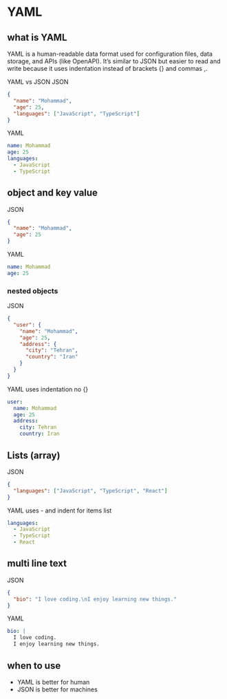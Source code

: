 # YAML
## what is YAML
YAML is a human-readable data format used for configuration files, data storage, and APIs (like OpenAPI). It’s similar to JSON but easier to read and write because it uses indentation instead of brackets {} and commas ,.

YAML vs JSON
JSON
```json
{
  "name": "Mohammad",
  "age": 25,
  "languages": ["JavaScript", "TypeScript"]
}
```
YAML
```yaml
name: Mohammad
age: 25
languages:
  - JavaScript
  - TypeScript
```

## object and key value 
JSON
```JSON
{
  "name": "Mohammad",
  "age": 25
}
```
YAML
```yaml
name: Mohammad
age: 25
```
### nested objects 
JSON
```JSon
{
  "user": {
    "name": "Mohammad",
    "age": 25,
    "address": {
      "city": "Tehran",
      "country": "Iran"
    }
  }
}
```
YAML uses indentation no {}
```yaml
user:
  name: Mohammad
  age: 25
  address:
    city: Tehran
    country: Iran
```
## Lists (array)
JSON
```json
{
  "languages": ["JavaScript", "TypeScript", "React"]
}
```
YAML uses - and indent for items list
```YAML
languages:
  - JavaScript
  - TypeScript
  - React
```
## multi line text
JSON
```json
{
  "bio": "I love coding.\nI enjoy learning new things."
}
```
YAML
```yaml
bio: |
  I love coding.
  I enjoy learning new things.
```
## when to use 
* YAML is better for human
* JSON is better for machines 
